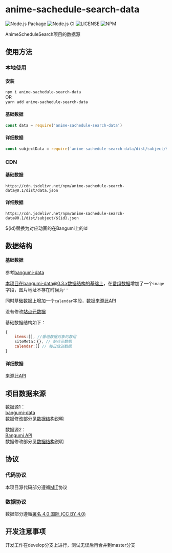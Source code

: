 # anime-sachedule-search-data

![Node.js Package](https://github.com/yilihjy/anime-sachedule-search-data/workflows/Node.js%20Package/badge.svg) 
![Node.js CI](https://github.com/yilihjy/anime-sachedule-search-data/workflows/Node.js%20CI/badge.svg)
![LICENSE](https://img.shields.io/npm/l/anime-sachedule-search-data)
![NPM](https://img.shields.io/npm/v/anime-sachedule-search-data)

AnimeScheduleSearch项目的数据源

## 使用方法

### 本地使用

#### 安装
`npm i anime-sachedule-search-data`  
OR  
`yarn add anime-sachedule-search-data`

#### 基础数据
```javascript
const data = require('anime-sachedule-search-data')
```

#### 详细数据
```javascript
const subjectData = require(`anime-sachedule-search-data/dist/subject/${id}.json`)
```

### CDN

#### 基础数据
```
https://cdn.jsdelivr.net/npm/anime-sachedule-search-data@0.1/dist/data.json
```

#### 详细数据
```
https://cdn.jsdelivr.net/npm/anime-sachedule-search-data@0.1/dist/subject/${id}.json
```

${id}替换为对应动画的在Bangumi上的id

## 数据结构
#### 基础数据
参考[bangumi-data](https://github.com/bangumi-data/bangumi-data/blob/master/CONTRIBUTING.md)

本项目在bangumi-data@0.3.x数据结构的基础上，在[番组数据](https://github.com/bangumi-data/bangumi-data/blob/v0.3.30/CONTRIBUTING.md#%E7%95%AA%E7%BB%84%E6%95%B0%E6%8D%AE)增加了一个`image`字段，图片地址不存在时候为`''`  

同时基础数据上增加一个`calendar`字段，数据来源此[API](https://bangumi.github.io/api/#/%E6%9D%A1%E7%9B%AE/get_calendar)

没有修改[站点元数据](https://github.com/bangumi-data/bangumi-data/blob/v0.3.30/CONTRIBUTING.md#%E7%AB%99%E7%82%B9%E5%85%83%E6%95%B0%E6%8D%AE)  

基础数据结构如下：
```js
{
    items:[], //番组数据对象的数组
    siteMeta：{}, // 站点元数据
    calendar:[] // 每日放送数据
}
```

#### 详细数据
来源此[API](https://bangumi.github.io/api/#/%E6%9D%A1%E7%9B%AE/get_subject__subject_id_)



## 项目数据来源  
数据源1：  
[bangumi-data](https://github.com/bangumi-data/bangumi-data)   
数据修改部分见[数据结构](#数据结构)说明


数据源2：  
[Bangumi API](https://github.com/bangumi/api)  
数据修改部分见[数据结构](#数据结构)说明

## 协议
### 代码协议
本项目源代码部分遵循[MIT](./LICENSE)协议

### 数据协议

数据部分遵循[署名 4.0 国际 (CC BY 4.0)](https://creativecommons.org/licenses/by/4.0/deed.zh)

## 开发注意事项
开发工作在develop分支上进行，测试无误后再合并到master分支
